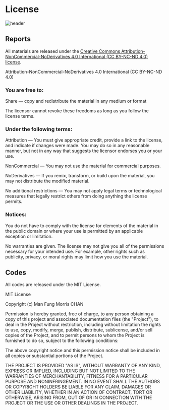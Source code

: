 # License

![header]()

## Reports

All materials are released under the [Creative Commons Attribution-NonCommercial-NoDerivatives 4.0 International (CC BY-NC-ND 4.0) license](https://creativecommons.org/licenses/by-nc-nd/4.0/).

Attribution-NonCommercial-NoDerivatives 4.0 International (CC BY-NC-ND 4.0)

### You are free to:

Share — copy and redistribute the material in any medium or format

The licensor cannot revoke these freedoms as long as you follow the license terms.

### Under the following terms:

Attribution — You must give appropriate credit, provide a link to the license, and indicate if changes were made. You may do so in any reasonable manner, but not in any way that suggests the licensor endorses you or your use.

NonCommercial — You may not use the material for commercial purposes.

NoDerivatives — If you remix, transform, or build upon the material, you may not distribute the modified material.

No additional restrictions — You may not apply legal terms or technological measures that legally restrict others from doing anything the license permits.

### Notices:

You do not have to comply with the license for elements of the material in the public domain or where your use is permitted by an applicable exception or limitation.

No warranties are given. The license may not give you all of the permissions necessary for your intended use. For example, other rights such as publicity, privacy, or moral rights may limit how you use the material.

## Codes

All codes are released under the MIT License.

MIT License

Copyright (c) Man Fung Morris CHAN

Permission is hereby granted, free of charge, to any person obtaining a copy
of this project and associated documentation files (the "Project"), to deal
in the Project without restriction, including without limitation the rights
to use, copy, modify, merge, publish, distribute, sublicense, and/or sell
copies of the Project, and to permit persons to whom the Project is
furnished to do so, subject to the following conditions:

The above copyright notice and this permission notice shall be included in all
copies or substantial portions of the Project.

THE PROJECT IS PROVIDED "AS IS", WITHOUT WARRANTY OF ANY KIND, EXPRESS OR
IMPLIED, INCLUDING BUT NOT LIMITED TO THE WARRANTIES OF MERCHANTABILITY,
FITNESS FOR A PARTICULAR PURPOSE AND NONINFRINGEMENT. IN NO EVENT SHALL THE
AUTHORS OR COPYRIGHT HOLDERS BE LIABLE FOR ANY CLAIM, DAMAGES OR OTHER
LIABILITY, WHETHER IN AN ACTION OF CONTRACT, TORT OR OTHERWISE, ARISING FROM,
OUT OF OR IN CONNECTION WITH THE PROJECT OR THE USE OR OTHER DEALINGS IN THE
PROJECT.
